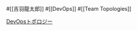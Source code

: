 #[[吉羽龍太郎]] #[[DevOps]] #[[Team Topologies]]

[DevOpsトポロジー](https://www.ryuzee.com/contents/blog/14567)